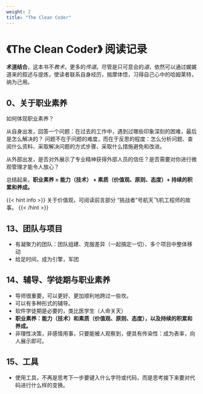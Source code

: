 ```yaml
---
weight: 2
title: "The Clean Coder"
---
```

# 《The Clean Coder》 阅读记录

**术道结合**，这本书不*教术*，更多的*传道*。尽管是只可意会的*道*，依然可以通过娓娓道来的叙述与提炼，使读者联系自身经历，揣摩体悟，习得自己心中的哈姆莱特，纳为己用。

## 0、关于职业素养
如何体现职业素养？

从自身出发，回答一个问题：在过去的工作中，遇到过哪些印象深刻的困难，最后是怎么解决的？
问题不在于问题的难度，而在于反思的程度：怎么分析问题、查阅什么资料、采取解决问题的方式步骤、采取什么措施避免和改进。

从外部出发，是否对外展示了专业精神获得外部人员的信任？是否需要对你进行微观管理才能令人放心？

总结起来，**职业素养 = 能力（技术） + 素质（价值观、原则、态度）+ 持续的积累和养成。**

{{< hint info >}}
关于价值观，可阅读前言部分 “挑战者”号航天飞机工程师的故事。
{{< /hint >}}

## 13、团队与项目
- 有凝聚力的团队：团队组建、克服差异（一起搞定一切）、多个项目中整体移动
- 给足时间，成为引擎，军团

## 14、辅导、学徒期与职业素养
- 导师很重要，可以更好、更加顺利地跨过一些坎。
- 可以有多种形式的辅导。
- 软件学徒期是必要的，类比医学生（人命关天）
- **职业素养：能力（技术）和素质（价值观、原则、态度），以及持续的积累和养成。**
- 非理性决策，非感情用事，只要能被人观察到，便具有传染性：成为表率，向人展示即可。

## 15、工具
- 使用工具，不再是思考下一步要键入什么字符或代码，而是思考接下来要对代码进行什么样的变换。